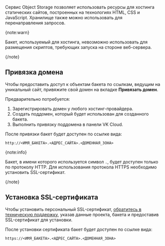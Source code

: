 Сервис Object Storage позволяет использовать ресурсы для хостинга статических сайтов, построенных на технологиях HTML, CSS и JavaScript. Хранилище также можно использовать для перенаправления запросов.

{note:warn}

Бакет, используемый для хостинга, невозможно использовать для размещения скриптов, требующих запуска на стороне веб-сервера.

{/note}

## Привязка домена

Чтобы предоставить доступ к объектам бакета по ссылкам, ведущим на уникальный сайт, привяжите свой домен на вкладке **Привязать домен**.

Предварительно потребуется:

1.  Зарегистрировать домен у любого хостинг-провайдера.
1. Создать поддомен, который будет использован для созданного бакета.
1. Выполнить привязку поддомена в панели VK Cloud.

После привязки бакет будет доступен по ссылке вида:

```console
http://<ИМЯ_БАКЕТА>.<АДРЕС_САЙТА>.<ДОМЕННАЯ_ЗОНА>
```

{note:info}

Бакет, в имени которого используется символ `.`,  будет доступен только по протоколу HTTP.  Для использования протокола HTTPS необходимо установить SSL-сертификат.

{/note}

## Установка SSL-сертификата

Чтобы установить персональный SSL-сертификат, [обратитесь в техническую поддержку](/ru/contacts), указав данные проекта, бакета и предоставив SSL-сертификат для установки.

После установки сертификата бакет будет доступен по ссылке вида:

```console
https://<ИМЯ_БАКЕТА>.<АДРЕС_САЙТА>.<ДОМЕННАЯ_ЗОНА>
```
